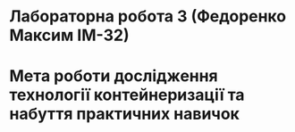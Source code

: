 # Лабораторна робота 3 (Федоренко Максим ІМ-32)

# Мета роботи дослідження технології контейнеризації та набуття практичних навичок
